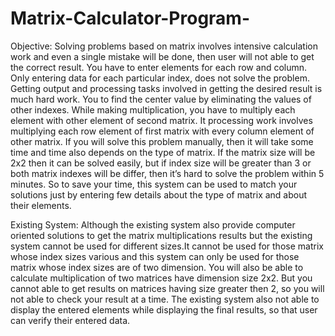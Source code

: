 # Matrix-Calculator-Program-
Objective:
Solving problems based on matrix involves intensive calculation work and even a single mistake will be done, 
then user will not able to get the correct result. You have to enter elements for each row and column. Only entering 
data for each particular index, does not solve the problem. Getting output and processing tasks involved in getting the
desired result is much hard work. You to find the center value by eliminating the values of other indexes. While making
multiplication, you have to multiply each element with other element of second matrix. It processing work involves multiplying 
each row element of first matrix with every column element of other matrix. If you will solve this problem manually, then it will 
take some time and time also depends on the type of matrix. If the matrix size will be 2x2 then it can be solved easily, but if index
size will be greater than 3 or both matrix indexes will be differ, then it’s hard to solve the problem within 5 minutes. So to save your
time, this system can be used to match your solutions just by entering few details about the type of matrix and about their elements.


Existing System:
Although the existing system also provide computer oriented solutions to get the matrix multiplications results but the existing 
system cannot be used for different sizes.It cannot be used for those matrix whose index sizes various and this system can only be 
used for those matrix whose index sizes are of two dimension. You will also be able to calculate multiplication of two matrices have 
dimension size 2x2. But you cannot able to get results on matrices having size greater then 2, so you will not able to check your result
at a time. The existing system also not able to display the entered elements while displaying the final results, so that user can verify
their entered data.
